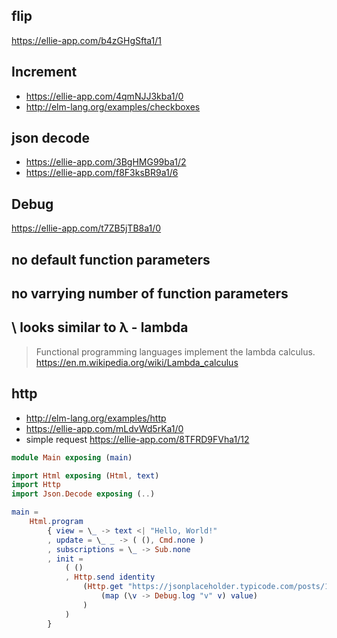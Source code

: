 ## flip

https://ellie-app.com/b4zGHgSfta1/1

## Increment

- https://ellie-app.com/4qmNJJ3kba1/0
- http://elm-lang.org/examples/checkboxes

## json decode
- https://ellie-app.com/3BgHMG99ba1/2
- https://ellie-app.com/f8F3ksBR9a1/6

## Debug

https://ellie-app.com/t7ZB5jTB8a1/0

## no default function parameters

## no varrying number of function parameters

## \ looks similar to λ - lambda

>Functional programming languages implement the lambda calculus. https://en.m.wikipedia.org/wiki/Lambda_calculus

## http

- http://elm-lang.org/examples/http
- https://ellie-app.com/mLdvWd5rKa1/0
- simple request https://ellie-app.com/8TFRD9FVha1/12

```elm
module Main exposing (main)

import Html exposing (Html, text)
import Http
import Json.Decode exposing (..)

main =
    Html.program
        { view = \_ -> text <| "Hello, World!"
        , update = \_ _ -> ( (), Cmd.none )
        , subscriptions = \_ -> Sub.none
        , init =
            ( ()
            , Http.send identity
                (Http.get "https://jsonplaceholder.typicode.com/posts/1"
                    (map (\v -> Debug.log "v" v) value)
                )
            )
        }
```
